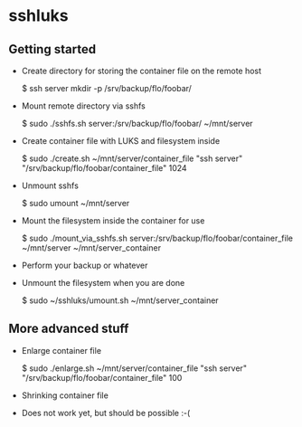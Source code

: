 sshluks
=======

Getting started
---------------

* Create directory for storing the container file on the remote host

    $ ssh server mkdir -p /srv/backup/flo/foobar/

* Mount remote directory via sshfs

    $ sudo ./sshfs.sh server:/srv/backup/flo/foobar/ ~/mnt/server

* Create container file with LUKS and filesystem inside

    $ sudo ./create.sh ~/mnt/server/container_file "ssh server" "/srv/backup/flo/foobar/container_file" 1024

* Unmount sshfs

    $ sudo umount ~/mnt/server

* Mount the filesystem inside the container for use

    $ sudo ./mount_via_sshfs.sh server:/srv/backup/flo/foobar/container_file ~/mnt/server ~/mnt/server_container

* Perform your backup or whatever

* Unmount the filesystem when you are done

    $ sudo ~/sshluks/umount.sh ~/mnt/server_container

More advanced stuff
-------------------

* Enlarge container file

    $ sudo ./enlarge.sh ~/mnt/server/container_file "ssh server" "/srv/backup/flo/foobar/container_file" 100

* Shrinking container file
 * Does not work yet, but should be possible :-(

